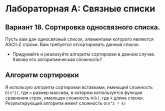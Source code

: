 # Лабораторная A: Связные списки

## Вариант 18. Сортировка односвязного списка.

Пусть вам дан односвязный список, элементами которого являются ASCII-Z строки. Вам требуется отсортировать данный список.

-   Придумайте и реализуйте алгоритм сортировки в данном случае. Какова его алгоритмическая сложность?


## Алгоритм сортировки

Я использую алгоритм сортировки вставками, имеющий сложность `O(n^2)`, где `n` размер массива, в котором используется функция сравнения строк, имеющая сложность `O(k)`, где `k` длина строки.
Результирующий алгоритм имеет сложность `O(n^2 * k)`
